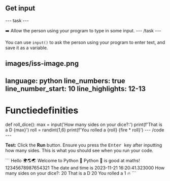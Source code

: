 <h2 class="c-project-heading--task">Get input</h2>

\--- task ---

➡️ Allow the person using your program to type in some input.
\--- /task ---

You can use `input()` to ask the person using your program to enter text, and save it as a variable.

## images/iss-image.png

language: python
line_numbers: true
line_number_start: 10
line_highlights: 12-13
-----------------------------------------------------------

# Functiedefinities

def roll_dice():
max = input('How many sides on your dice?:')
print(f'That is a D {max}')
roll = randint(1,6)
print(f'You rolled a {roll} {fire \* roll}')
\--- /code ---

**Test:** Click the **Run** button.
Ensure you press the <kbd> Enter </kbd> key after inputting how many sides.
This is what you should see when you run your code.

<div class="c-project-output">
```
Hello 🌍🌎🌏
Welcome to Python 🐍
Python 🐍 is good at maths!
12345678987654321
The date and time is 2023-11-21 16:20:41.323000
How many sides on your dice?:
20 
That is a D 20
You rolled a 1 🔥
```
</div>
